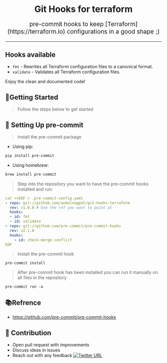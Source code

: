 <h1 align="center">
    Git Hooks for terraform 
</h1>
<p align="center" style="font-size: 1.2rem;"> pre-commit hooks to keep [Terraform](https://terraform.io)
configurations in a good shape ;) </p>

<hr />

## Hooks available

* `fmt` - Rewrites all Terraform configuration files to a canonical format.
* `validate` - Validates all Terraform configuration files.

Enjoy the clean and documented code!

## 🔰Getting Started
> Follow the steps below to get started

## 🔨 Setting Up pre-commit
> install the pre-commit package

- Using pip:
```bash
pip install pre-commit
```
- Using homebrew:
```bash
brew install pre-commit
```
> Step into the repository you want to have the pre-commit hooks installed and run:

```yaml
cat <<EOF > .pre-commit-config.yaml
- repo: git://github.com/anmolnagpal/git-hooks-terraform
  rev: v1.0.0 # Use the ref you want to point at
  hooks:
  - id: fmt
  - id: validate      
- repo: git://github.com/pre-commit/pre-commit-hooks
  rev: v2.1.0
  hooks:
    - id: check-merge-conflict
EOF
```

> Install the pre-commit hook
```
pre-commit install
```

> After pre-commit hook has been installed you can run it manually on all files in the repository
```
pre-commit run -a
```

## 📚Refrence
- https://github.com/pre-commit/pre-commit-hooks

## 👬 Contribution
- Open pull request with improvements
- Discuss ideas in issues
- Reach out with any feedback [![Twitter URL](https://img.shields.io/twitter/url/https/twitter.com/anmol_nagpal.svg?style=social&label=Follow%20%40anmol_nagpal)](https://twitter.com/anmol_nagpal)
